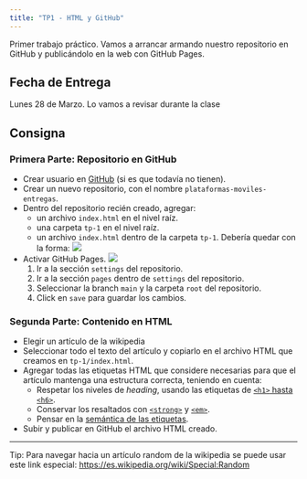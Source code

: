 ```yaml
---
title: "TP1 - HTML y GitHub"
---
```


Primer trabajo práctico. Vamos a arrancar armando nuestro repositorio en GitHub y publicándolo en la web con GitHub Pages.

## Fecha de Entrega

Lunes 28 de Marzo. Lo vamos a revisar durante la clase

<span id="timer"></span>

<script type="text/javascript">
    function updateTimer() {
        const future = new Date('2022-03-28T18:00:00-03:00')
        const now = new Date();
        const elapsed = future - now > 0;
        const diff = Math.abs(future - now);

        const days = Math.floor(diff / (1000 * 60 * 60 * 24));
        const hours = Math.floor(diff / (1000 * 60 * 60));
        const mins = Math.floor(diff / (1000 * 60));
        const secs = Math.floor(diff / 1000);
        
        const d = days;
        const h = hours - days * 24;
        const m = mins - hours * 60;
        const s = secs - mins * 60;

        const message = {
            e: elapsed ? "Faltan" : "Pasó hace",
            d: d != 1 ? `${d} días` : `${d} día`,
            h: h != 1 ? `${h} horas` : `${h} hora`,
            m: m != 1 ? `${m} minutos` : `${m} minuto`,
            s: s != 1 ? `${s} segundos` : `${s} segundo`,
        }            
        document.getElementById("timer").innerText = `${message.e} ${message.d}, ${message.h}, ${message.m} y ${message.s}.`
    }
    updateTimer();
    setInterval('updateTimer()', 1000);
</script>

## Consigna

### Primera Parte: Repositorio en GitHub

- Crear usuario en [GitHub](https://github.com) (si es que todavía no tienen).
- Crear un nuevo repositorio, con el nombre `plataformas-moviles-entregas`.
- Dentro del repositorio recién creado, agregar:
    - un archivo `index.html` en el nivel raíz.
    - una carpeta `tp-1` en el nivel raíz.
    - un archivo `index.html` dentro de la carpeta `tp-1`. Debería quedar con la forma: ![](/img/tp-1-repositorio.png)
- Activar GitHub Pages. ![](/img/tp-1-pages.png)
    1. Ir a la sección `settings` del repositorio.
    2. Ir a la sección `pages` dentro de `settings` del repositorio.
    2. Seleccionar la branch `main` y la carpeta `root` del repositorio.
    2. Click en `save` para guardar los cambios.

### Segunda Parte: Contenido en HTML

- Elegir un artículo de la wikipedia
- Seleccionar todo el texto del artículo y copiarlo en el archivo HTML que creamos en `tp-1/index.html`.
- Agregar todas las etiquetas HTML que considere necesarias para que el artículo mantenga una estructura correcta, teniendo en cuenta: 
    - Respetar los niveles de *heading*, usando las etiquetas de [`<h1>` hasta `<h6>`](https://developer.mozilla.org/es/docs/Web/HTML/Element/Heading_Elements).
    - Conservar los resaltados con [`<strong>`](https://developer.mozilla.org/es/docs/Web/HTML/Element/strong) y [`<em>`](https://developer.mozilla.org/es/docs/Web/HTML/Element/em).
    - Pensar en la [semántica de las etiquetas](https://es.wikipedia.org/wiki/HTML_semántico).
- Subir y publicar en GitHub el archivo HTML creado.
--- 

Tip: Para navegar hacia un artículo random de la wikipedia se puede usar este link especial: https://es.wikipedia.org/wiki/Special:Random
